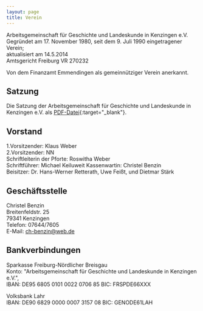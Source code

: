 ```yaml
---
layout: page
title: Verein
---
```



Arbeitsgemeinschaft für Geschichte und Landeskunde in Kenzingen e.V.  
Gegründet am 17. November 1980, seit dem 9. Juli 1990 eingetragener
Verein;  
aktualisiert am 14.5.2014  
Amtsgericht Freiburg VR 270232

Von dem Finanzamt Emmendingen als gemeinnütziger Verein anerkannt.

## Satzung

Die Satzung der Arbeitsgemeinschaft für Geschichte und Landeskunde in Kenzingen e.V. als [PDF-Datei](https://drive.google.com/file/d/1JpnO0R-vrNKrBWts9BqQIfkMrCzfctHJ/view?usp=sharing){:target="_blank"}.

## Vorstand

1.Vorsitzender: Klaus Weber  
2.Vorsitzender: NN  
Schriftleiterin der Pforte: Roswitha Weber  
Schriftführer: Michael Keiluweit
Kassenwartin: Christel Benzin  
Beisitzer: Dr. Hans-Werner Retterath, Uwe Feißt, und Dietmar Stärk

## Geschäftsstelle


Christel Benzin  
Breitenfeldstr. 25  
79341 Kenzingen  
Telefon: 07644/7605  
E-Mail: ch-benzin@web.de

## Bankverbindungen

Sparkasse Freiburg-Nördlicher Breisgau  
Konto: "Arbeitsgemeinschaft für Geschichte und Landeskunde in Kenzingen
e.V.",  
IBAN: DE95 6805 0101 0022 0706 85 BIC: FRSPDE66XXX

Volksbank Lahr  
IBAN: DE90 6829 0000 0007 3157 08 BIC: GENODE61LAH
